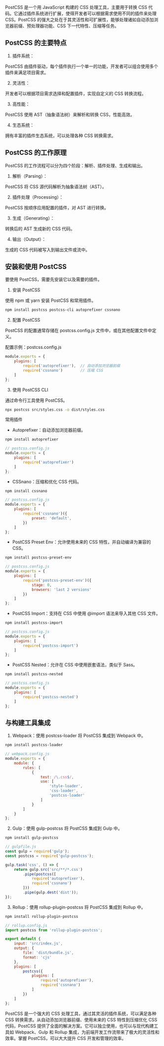 PostCSS 是一个用 JavaScript 构建的 CSS 处理工具，主要用于转换 CSS 代码。它通过插件系统进行扩展，使得开发者可以根据需求使用不同的插件来处理 CSS。PostCSS 的强大之处在于其灵活性和可扩展性，能够处理诸如自动添加浏览器前缀、预处理器功能、CSS 下一代特性、压缩等任务。

## PostCSS 的主要特点

1. 插件系统：

PostCSS 由插件驱动，每个插件执行一个单一的功能，开发者可以组合使用多个插件来满足项目需求。

2. 灵活性：

开发者可以根据项目需求选择和配置插件，实现自定义的 CSS 转换流程。

3. 高性能：

PostCSS 使用 AST（抽象语法树）来解析和转换 CSS，性能高效。

4. 生态系统：

拥有丰富的插件生态系统，可以处理各种 CSS 转换需求。

## PostCSS 的工作原理

PostCSS 的工作流程可以分为四个阶段：解析、插件处理、生成和输出。

1. 解析（Parsing）：

PostCSS 将 CSS 源代码解析为抽象语法树（AST）。

2. 插件处理（Processing）：

PostCSS 按顺序应用配置的插件，对 AST 进行转换。

3. 生成（Generating）：

转换后的 AST 生成新的 CSS 代码。

4. 输出（Output）：

生成的 CSS 代码被写入到输出文件或流中。

## 安装和使用 PostCSS

要使用 PostCSS，需要先安装它以及需要的插件。

1. 安装 PostCSS

使用 npm 或 yarn 安装 PostCSS 和常用插件。

```sh
npm install postcss postcss-cli autoprefixer cssnano
```

2. 配置 PostCSS

PostCSS 的配置通常存储在 postcss.config.js 文件中，或在其他配置文件中定义。

配置示例：postcss.config.js

```javascript
module.exports = {
    plugins: [
        require('autoprefixer'),  // 自动添加浏览器前缀
        require('cssnano')        // 压缩 CSS
    ]
};
```

3. 使用 PostCSS CLI

通过命令行工具使用 PostCSS。

```sh
npx postcss src/styles.css -o dist/styles.css
```

常用插件

- Autoprefixer：自动添加浏览器前缀。

```sh
npm install autoprefixer
```

```javascript
// postcss.config.js
module.exports = {
    plugins: [
        require('autoprefixer')
    ]
};
```

- CSSnano：压缩和优化 CSS 代码。

```sh
npm install cssnano
```

```javascript
// postcss.config.js
module.exports = {
    plugins: [
        require('cssnano')({
            preset: 'default',
        })
    ]
};
```

- PostCSS Preset Env：允许使用未来的 CSS 特性，并自动编译为兼容的 CSS。

```sh
npm install postcss-preset-env
```

```javascript
// postcss.config.js
module.exports = {
    plugins: [
        require('postcss-preset-env')({
            stage: 0,
            browsers: 'last 2 versions'
        })
    ]
};
```

- PostCSS Import：支持在 CSS 中使用 @import 语法来导入其他 CSS 文件。

```sh
npm install postcss-import
```

```javascript
// postcss.config.js
module.exports = {
    plugins: [
        require('postcss-import')
    ]
};
```

- PostCSS Nested：允许在 CSS 中使用嵌套语法，类似于 Sass。

```sh
npm install postcss-nested
```

```javascript
// postcss.config.js
module.exports = {
    plugins: [
        require('postcss-nested')
    ]
};
```

## 与构建工具集成

1. Webpack：使用 postcss-loader 将 PostCSS 集成到 Webpack 中。

```sh
npm install postcss-loader
```

```javascript
// webpack.config.js
module.exports = {
    module: {
        rules: [
            {
                test: /\.css$/,
                use: [
                    'style-loader',
                    'css-loader',
                    'postcss-loader'
                ]
            }
        ]
    }
};
```

2. Gulp：使用 gulp-postcss 将 PostCSS 集成到 Gulp 中。

```sh
npm install gulp-postcss
```

```javascript
// gulpfile.js
const gulp = require('gulp');
const postcss = require('gulp-postcss');

gulp.task('css', () => {
    return gulp.src('src/**/*.css')
        .pipe(postcss([
            require('autoprefixer'),
            require('cssnano')
        ]))
        .pipe(gulp.dest('dist'));
});
```

3. Rollup：使用 rollup-plugin-postcss 将 PostCSS 集成到 Rollup 中。

```sh
npm install rollup-plugin-postcss
```

```javascript
// rollup.config.js
import postcss from 'rollup-plugin-postcss';

export default {
    input: 'src/index.js',
    output: {
        file: 'dist/bundle.js',
        format: 'cjs'
    },
    plugins: [
        postcss({
            plugins: [
                require('autoprefixer'),
                require('cssnano')
            ]
        })
    ]
};
```

PostCSS 是一个强大的 CSS 处理工具，通过其灵活的插件系统，可以满足各种 CSS 转换需求。从自动添加浏览器前缀、使用未来的 CSS 特性到压缩优化 CSS 代码，PostCSS 提供了全面的解决方案。它可以独立使用，也可以与现代构建工具如 Webpack、Gulp 和 Rollup 集成，为前端开发工作流带来了极大的灵活性和效率。掌握 PostCSS，可以大大提升 CSS 开发和管理的效率。
